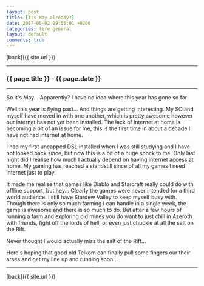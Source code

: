```yaml
---
layout: post
title: [Its May already?]
date: 2017-05-02 09:55:01 +0200
categories: life general
layout: default
comments: true
---
```

[back]({{ site.url }})

* * *

### {{ page.title }} - {{ page.date }}

* * *

<!--excerpt.start-->
So it's May... Apparently? I have no idea where this year has gone so far
<!--excerpt.end-->

Well this year is flying past... And things are getting interesting.
My SO and myself have moved in with one another, which is pretty awesome however our internet has not yet been installed.
The lack of internet at home is becoming a bit of an issue for me, this is the first time in about a decade I have not had internet at home.

I had my first uncapped DSL installed when I was still studying and I have not looked back since, but now this is a bit of a huge shock to me.
Only last night did I realise how much I actually depend on having internet access at home. My gaming has reached a standstill since of all my games I need internet just to play.

It made me realise that games like Diablo and Starcraft really could do with offline support, but hey... Clearly the games were never intended for a third world audience. I still have Stardew Valley to keep myself busy with. Though there is only so much farming I can handle in a single week, the game is awesome and there is so much to do. But after a few hours of running a farm and exploring old mines you do want to just chill in Azeroth with friends, fight off the lords of hell, or even just chuckle at all the salt on the Rift.

Never thought I would actually miss the salt of the Rift...

Here's hoping that good old Telkom can finally pull some fingers our their arses and get my line up and running soon...

* * *

[back]({{ site.url }})
